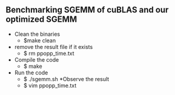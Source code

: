 ## Benchmarking SGEMM of cuBLAS and our optimized SGEMM
* Clean the binaries
    * $make clean
* remove the result file if it exists
    * $ rm ppopp_time.txt
* Compile the code
    * $ make
* Run the code
    * $ ./sgemm.sh
*Observe the result
    * $ vim ppopp_time.txt
